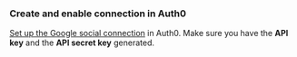 ### Create and enable connection in Auth0

[Set up the Google social connection](https://auth0.com/docs/dashboard/guides/connections/set-up-connections-social) in Auth0. Make sure you have the **API key** and the **API secret key** generated.
